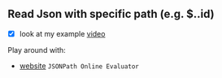 Read Json with specific path (e.g. $..id)
----------------------------

- [x] look at my example [video](https://monosnap.com/file/v39z09jHO9vdPex8YSRjkJakdoiW3W)

Play around with: 
-  [website](http://jsonpath.com/) `JSONPath Online Evaluator` 